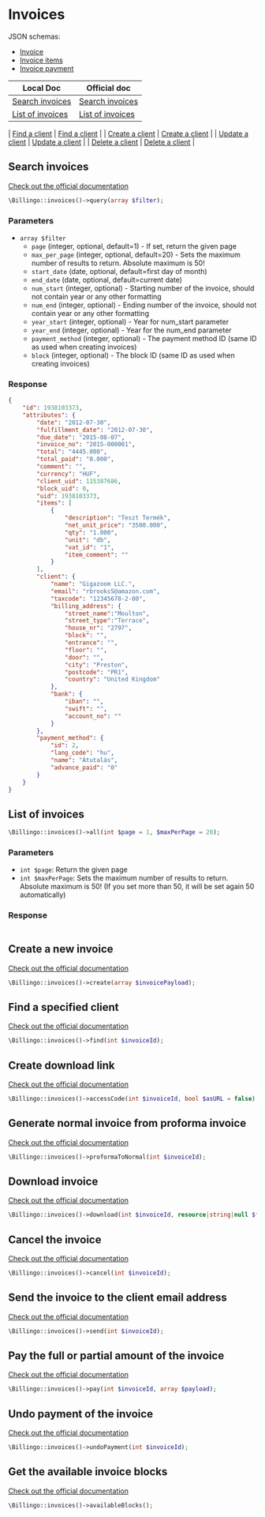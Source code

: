 # Invoices

JSON schemas:

 - [Invoice](https://www.billingo.hu/json/schema/invoice.json)
 - [Invoice items](https://www.billingo.hu/json/schema/invoice_item.json)
 - [Invoice payment](https://www.billingo.hu/json/schema/invoice_pay.json)

| Local Doc | Official doc |
| --------- | ------------ |
| [Search invoices](#search-invoices) | [Search invoices](https://billingo.readthedocs.io/en/latest/query) |
| [List of invoices](#list-of-invoices) | [List of invoices](https://billingo.readthedocs.io/en/latest/invoices/#invoices) |


| [Find a client](#find-a-client) | [Find a client](https://billingo.readthedocs.io/en/latest/clients/#list-of-clients) |
| [Create a client](#create-a-client) | [Create a client](https://billingo.readthedocs.io/en/latest/clients/#create-a-client) |
| [Update a client](#update-a-client) | [Update a client](https://billingo.readthedocs.io/en/latest/clients/#update-a-client) |
| [Delete a client](#delete-a-client) | [Delete a client](https://billingo.readthedocs.io/en/latest/clients/#delete-client) |

## Search invoices

[Check out the official documentation](https://billingo.readthedocs.io/en/latest/query/)
```php
\Billingo::invoices()->query(array $filter);
```

### Parameters
 - `array $filter`
   - `page` (integer, optional, default=1) - If set, return the given page
   - `max_per_page` (integer, optional, default=20) - Sets the maximum number of results to return. Absolute maximum is 50!
   - `start_date` (date, optional, default=first day of month)
   - `end_date` (date, optional, default=current date)
   - `num_start` (integer, optional) - Starting number of the invoice, should not contain year or any other formatting
   - `num_end` (integer, optional) - Ending number of the invoice, should not contain year or any other formatting
   - `year_start` (integer, optional) - Year for num_start parameter
   - `year_end` (integer, optional) - Year for the num_end parameter
   - `payment_method` (integer, optional) - The payment method ID (same ID as used when creating invoices)
   - `block` (integer, optional) - The block ID (same ID as used when creating invoices)

### Response

```json
{
    "id": 1938103373,
    "attributes": {
        "date": "2012-07-30",
        "fulfillment_date": "2012-07-30",
        "due_date": "2015-08-07",
        "invoice_no": "2015-000001",
        "total": "4445.000",
        "total_paid": "0.000",
        "comment": "",
        "currency": "HUF",
        "client_uid": 115387686,
        "block_uid": 0,
        "uid": 1938103373,
        "items": [
            {
                "description": "Teszt Termék",
                "net_unit_price": "3500.000",
                "qty": "1.000",
                "unit": "db",
                "vat_id": "1",
                "item_comment": ""
            }
        ],
        "client": {
            "name": "Gigazoom LLC.",
            "email": "rbrooks5@amazon.com",
            "taxcode": "12345678-2-00",
            "billing_address": {
                "street_name":"Moulton",
                "street_type":"Terrace",
                "house_nr": "2797",
                "block": "",
                "entrance": "",
                "floor": "",
                "door": "",
                "city": "Preston",
                "postcode": "PR1",
                "country": "United Kingdom"
            },
            "bank": {
                "iban": "",
                "swift": "",
                "account_no": ""
            }
        },
        "payment_method": {
            "id": 2,
            "lang_code": "hu",
            "name": "Átutalás",
            "advance_paid": "0"
        }
    }
}
```

## List of invoices

```php
\Billingo::invoices()->all(int $page = 1, $maxPerPage = 20);
```

### Parameters
- `int $page`: Return the given page
- `int $maxPerPage`: Sets the maximum number of results to return. Absolute maximum is 50! (If you set more than 50, it will be set again 50 automatically)

### Response

```json

```

## Create a new invoice

[Check out the official documentation](https://billingo.readthedocs.io/en/latest/invoices/#save-a-new-invoice)
```php
\Billingo::invoices()->create(array $invoicePayload);
```

## Find a specified client

[Check out the official documentation](https://billingo.readthedocs.io/en/latest/invoices/#invoices)
```php
\Billingo::invoices()->find(int $invoiceId);
```

## Create download link

[Check out the official documentation](https://billingo.readthedocs.io/en/latest/invoices/#create-download-link)
```php
\Billingo::invoices()->accessCode(int $invoiceId, bool $asURL = false);
```

## Generate normal invoice from proforma invoice

[Check out the official documentation](https://billingo.readthedocs.io/en/latest/invoices/#generate-normal-invoice-from-proforma-invoice)
```php
\Billingo::invoices()->proformaToNormal(int $invoiceId);
```

## Download invoice

[Check out the official documentation](https://billingo.readthedocs.io/en/latest/invoices/#download-invoice)
```php
\Billingo::invoices()->download(int $invoiceId, resource|string|null $file = null, bool $asResponse = false);
```

## Cancel the invoice

[Check out the official documentation](https://billingo.readthedocs.io/en/latest/invoices/#cancel-the-invoice)
```php
\Billingo::invoices()->cancel(int $invoiceId);
```

## Send the invoice to the client email address

[Check out the official documentation](https://billingo.readthedocs.io/en/latest/invoices/#send-the-invoice-to-the-client-email-address)
```php
\Billingo::invoices()->send(int $invoiceId);
```

## Pay the full or partial amount of the invoice

[Check out the official documentation](https://billingo.readthedocs.io/en/latest/invoices/#pay-the-full-or-partial-amount-of-the-invoice)
```php
\Billingo::invoices()->pay(int $invoiceId, array $payload);
```

## Undo payment of the invoice

[Check out the official documentation](https://billingo.readthedocs.io/en/latest/invoices/#undo-payment-of-the-invoice)
```php
\Billingo::invoices()->undoPayment(int $invoiceId);
```

## Get the available invoice blocks

[Check out the official documentation](https://billingo.readthedocs.io/en/latest/invoices/#get-the-available-invoice-blocks)
```php
\Billingo::invoices()->availableBlocks();
```

